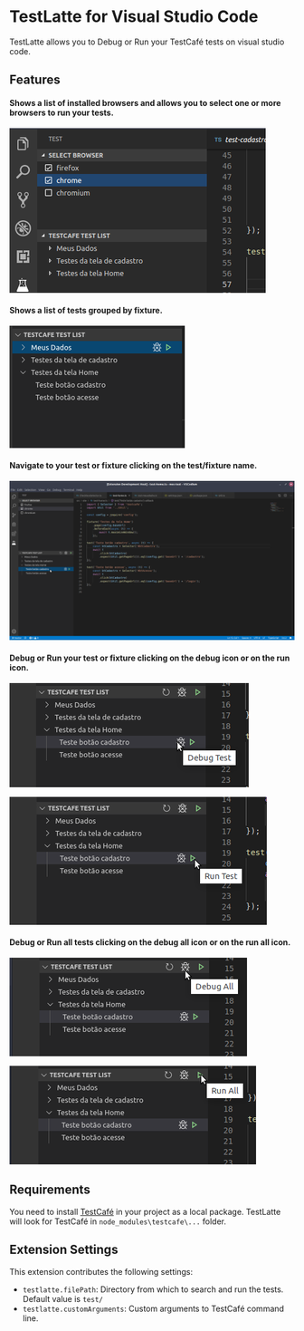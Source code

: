 # TestLatte for Visual Studio Code

TestLatte allows you to Debug or Run your TestCafé tests on visual studio code.

## Features

#### Shows a list of installed browsers and allows you to select one or more browsers to run your tests.

![Browser List](./images/browser-list.png)

#### Shows a list of tests grouped by fixture.

![Test List](./images/test-list.png)

#### Navigate to your test or fixture clicking on the test/fixture name.

![Navigate](./images/navigate.png)

#### Debug or Run your test or fixture clicking on the debug icon or on the run icon.
![Debug Test](./images/debug-test.png)


![Run Test](./images/run-test.png)

#### Debug or Run all tests clicking on the debug all icon or on the run all icon.

![Debug All](./images/debug-all.png)


![Run All](./images/run-all.png)


## Requirements

You need to install [TestCafé](https://github.com/DevExpress/testcafe) in your project as a local package. 
TestLatte will look for TestCafé in `node_modules\testcafe\...` folder. 

## Extension Settings

This extension contributes the following settings:

* `testlatte.filePath`: Directory from which to search and run the tests. Default value is `test/`
* `testlatte.customArguments`: Custom arguments to TestCafé command line.
